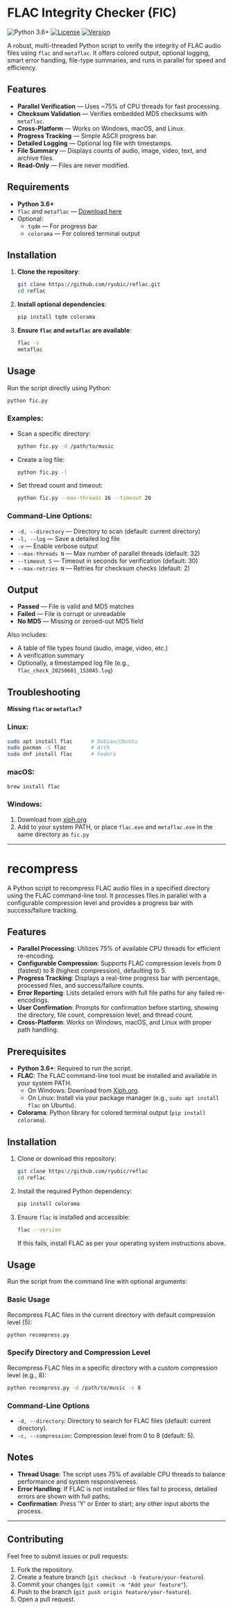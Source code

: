 # FLAC Integrity Checker (FIC)

![Python 3.6+](https://img.shields.io/badge/python-3.6+-lemon.svg)
[![License](https://img.shields.io/badge/license-MIT-blue.svg)](https://opensource.org/licenses/MIT)
[![Version](https://img.shields.io/badge/version-1.4-gold.svg)](https://github.com/ryubic/reflac)

A robust, multi-threaded Python script to verify the integrity of FLAC audio files using `flac` and `metaflac`. It offers colored output, optional logging, smart error handling, file-type summaries, and runs in parallel for speed and efficiency.

## Features 

- **Parallel Verification** — Uses ~75% of CPU threads for fast processing.
- **Checksum Validation** — Verifies embedded MD5 checksums with `metaflac`.
- **Cross-Platform** — Works on Windows, macOS, and Linux.
- **Progress Tracking** — Simple ASCII progress bar.
- **Detailed Logging** — Optional log file with timestamps.
- **File Summary** — Displays counts of audio, image, video, text, and archive files.
- **Read-Only** — Files are never modified.

## Requirements

- **Python 3.6+**
- `flac` and `metaflac` — [Download here](https://xiph.org/flac/download.html)
- Optional:
  - `tqdm` — For progress bar
  - `colorama` — For colored terminal output

## Installation

1. **Clone the repository**:
   ```bash
   git clone https://github.com/ryubic/reflac.git
   cd reflac
   ```

2. **Install optional dependencies**:
   ```bash
   pip install tqdm colorama 
   ```

3. **Ensure `flac` and `metaflac` are available**:
   ```bash
   flac -v
   metaflac 
   ```

## Usage

Run the script directly using Python:

```bash
python fic.py
```

### Examples:

- Scan a specific directory:
  ```bash
  python fic.py -d /path/to/music
  ```

- Create a log file:
  ```bash
  python fic.py -l
  ```

- Set thread count and timeout:
  ```bash
  python fic.py --max-threads 16 --timeout 20
  ```

### Command-Line Options:

- `-d, --directory` — Directory to scan (default: current directory)
- `-l, --log` — Save a detailed log file
- `-v` — Enable verbose output
- `--max-threads N` — Max number of parallel threads (default: 32)
- `--timeout S` — Timeout in seconds for verification (default: 30)
- `--max-retries N` — Retries for checksum checks (default: 2)

## Output

- **Passed** — File is valid and MD5 matches
- **Failed** — File is corrupt or unreadable
- **No MD5** — Missing or zeroed-out MD5 field

Also includes:
- A table of file types found (audio, image, video, etc.)
- A verification summary
- Optionally, a timestamped log file (e.g., `flac_check_20250601_153045.log`)

## Troubleshooting

**Missing `flac` or `metaflac`?**

### Linux:
```bash
sudo apt install flac      # Debian/Ubuntu
sudo pacman -S flac        # Arch
sudo dnf install flac      # Fedora
```

### macOS:
```bash
brew install flac
```

### Windows:
1. Download from [xiph.org](https://xiph.org/flac/download.html)
2. Add to your system PATH, or place `flac.exe` and `metaflac.exe` in the same directory as `fic.py`

---

# recompress

A Python script to recompress FLAC audio files in a specified directory using the FLAC command-line tool. It processes files in parallel with a configurable compression level and provides a progress bar with success/failure tracking.

## Features

- **Parallel Processing**: Utilizes 75% of available CPU threads for efficient re-encoding.
- **Configurable Compression**: Supports FLAC compression levels from 0 (fastest) to 8 (highest compression), defaulting to 5.
- **Progress Tracking**: Displays a real-time progress bar with percentage, processed files, and success/failure counts.
- **Error Reporting**: Lists detailed errors with full file paths for any failed re-encodings.
- **User Confirmation**: Prompts for confirmation before starting, showing the directory, file count, compression level, and thread count.
- **Cross-Platform**: Works on Windows, macOS, and Linux with proper path handling.

## Prerequisites

- **Python 3.6+**: Required to run the script.
- **FLAC**: The FLAC command-line tool must be installed and available in your system PATH.
  - On Windows: Download from [Xiph.org](https://xiph.org/flac/download.html).
  - On Linux: Install via your package manager (e.g., `sudo apt install flac` on Ubuntu).
- **Colorama**: Python library for colored terminal output (`pip install colorama`).

## Installation

1. Clone or download this repository:
   ```bash
   git clone https://github.com/ryubic/reflac
   cd reflac
   ```
2. Install the required Python dependency:
   ```bash
   pip install colorama
   ```
3. Ensure `flac` is installed and accessible:
   ```bash
   flac --version
   ```
   If this fails, install FLAC as per your operating system instructions above.

## Usage

Run the script from the command line with optional arguments:

### Basic Usage
Recompress FLAC files in the current directory with default compression level (5):
```bash
python recompress.py
```

### Specify Directory and Compression Level
Recompress FLAC files in a specific directory with a custom compression level (e.g., 8):
```bash
python recompress.py -d /path/to/music -c 8
```

### Command-Line Options
- `-d, --directory`: Directory to search for FLAC files (default: current directory).
- `-c, --compression`: Compression level from 0 to 8 (default: 5).

## Notes

- **Thread Usage**: The script uses 75% of available CPU threads to balance performance and system responsiveness.
- **Error Handling**: If FLAC is not installed or files fail to process, detailed errors are shown with full paths.
- **Confirmation**: Press 'Y' or Enter to start; any other input aborts the process.

---

## Contributing

Feel free to submit issues or pull requests:
1. Fork the repository.
2. Create a feature branch (`git checkout -b feature/your-feature`).
3. Commit your changes (`git commit -m "Add your feature"`).
4. Push to the branch (`git push origin feature/your-feature`).
5. Open a pull request.
